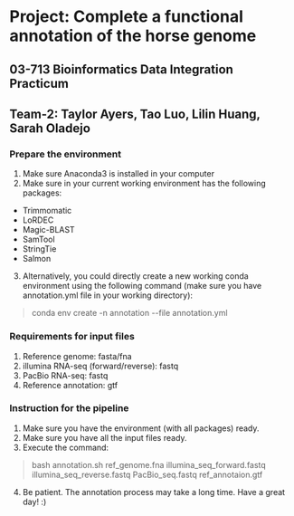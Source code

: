 # Project: Complete a functional annotation of the horse genome
## 03-713 Bioinformatics Data Integration Practicum
## Team-2: Taylor Ayers, Tao Luo, Lilin Huang, Sarah Oladejo


### Prepare the environment
1. Make sure Anaconda3 is installed in your computer
2. Make sure in your current working environment has the following packages:
* Trimmomatic
* LoRDEC
* Magic-BLAST
* SamTool
* StringTie
* Salmon
3. Alternatively, you could directly create a new working conda environment using the following command 
(make sure you have annotation.yml file in your working directory):
> conda env create -n annotation --file annotation.yml

### Requirements for input files
1. Reference genome: fasta/fna
2. illumina RNA-seq (forward/reverse): fastq
3. PacBio RNA-seq: fastq
4. Reference annotation: gtf

### Instruction for the pipeline
1. Make sure you have the environment (with all packages) ready.
2. Make sure you have all the input files ready.
3. Execute the command:
> bash annotation.sh ref_genome.fna illumina_seq_forward.fastq illumina_seq_reverse.fastq PacBio_seq.fastq ref_annotaion.gtf
4. Be patient. The annotation process may take a long time. Have a great day! :)
